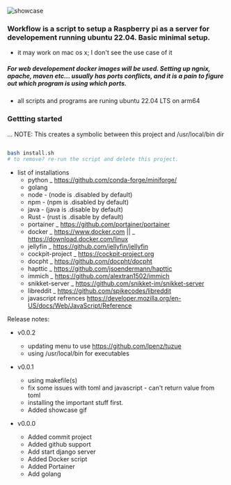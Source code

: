 ![showcase](https://github.com/Nllii/workflow/blob/29fe7930ecf8fc100171d937e967b30b843cb4d0/setup_scripts/showcase_upade_11062022.gif)


###  Workflow is a script to setup a Raspberry pi as a server for developement running ubuntu 22.04. Basic minimal setup.

- it may work on mac os x; I don't see the use case of it

##### For web developement docker images will be used. Setting up ngnix, apache, maven etc... usually has ports conflicts, and it is a pain to figure out which program is using which ports.

- all scripts and programs are runing ubuntu 22.04 LTS on arm64

### Gettting started
...
NOTE: This creates a symbolic between this project and /usr/local/bin dir

```bash

bash install.sh
# to remove? re-run the script and delete this project.

```


- list of installations
    - python _ https://github.com/conda-forge/miniforge/
    - golang
    - node - (node is .disabled by default)
    - npm - (npm is .disabled by default)
    - java - (java is .disable by default)
    - Rust - (rust is .disable by default)
    - portainer _ https://github.com/portainer/portainer
    - docker _ https://www.docker.com || _ https://download.docker.com/linux
    - jellyfin _ https://github.com/jellyfin/jellyfin
    - cockpit-project _ https://cockpit-project.org
    - docpht _ https://github.com/docpht/docpht
    - hapttic _ https://github.com/jsoendermann/hapttic
    - immich _ https://github.com/alextran1502/immich
    - snikket-server _ https://github.com/snikket-im/snikket-server
    - libreddit _ https://github.com/spikecodes/libreddit
    - javascript refrences https://developer.mozilla.org/en-US/docs/Web/JavaScript/Reference



Release notes:

- v0.0.2
    - updating menu to use https://github.com/lpenz/tuzue
    - using /usr/local/bin for executables


- v0.0.1
    - using makefile(s)
    - fix some issues with toml and javascript - can't return value from toml
    - installing the important stuff first.
    - Added showcase gif


- v0.0.0
    - Added commit project
    - Added github support
    - Add start django server
    - Added Docker script
    - Added Portainer
    - Add golang





